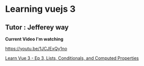 # Learning vuejs 3 

## Tutor : Jefferey way

__Current Video I'm watching__

https://youtu.be/1JCJExQy1no

[Learn Vue 3 - Ep 3, Lists, Conditionals, and Computed Properties](https://youtu.be/1JCJExQy1no)
